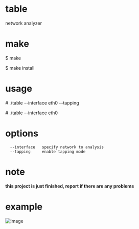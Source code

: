 # table
network analyzer

# make
$ make

$ make install

# usage
\# ./table --interface eth0 --tapping

\# ./table --interface eth0

# options
```
  --interface   specify network to analysis
  --tapping     enable tapping mode
```

# note
**this project is just finished, report if there are any problems**

# example
![image](https://github.com/user-attachments/assets/06e11c98-d63d-446a-8b94-f89e63a1810e)

